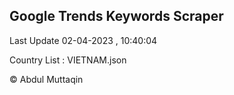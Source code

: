 

## Google Trends Keywords Scraper 
 
Last Update 02-04-2023 , 10:40:04

Country List :
VIETNAM.json



© Abdul Muttaqin 
